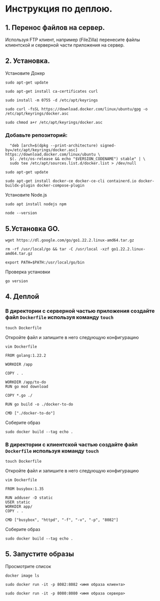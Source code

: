 # Инструкция по деплою.

## 1. Перенос файлов на сервер.

Используя FTP клиент, например (FileZilla) перенесите файлы клиентской и серверной части приложения на сервер.

## 2. Установка.

Установите Докер

`sudo apt-get update`

`sudo apt-get install ca-certificates curl`

`sudo install -m 0755 -d /etc/apt/keyrings`

`sudo curl -fsSL https://download.docker.com/linux/ubuntu/gpg -o /etc/apt/keyrings/docker.asc`

`sudo chmod a+r /etc/apt/keyrings/docker.asc`

### Добавьте репозиторий:
```echo \
  "deb [arch=$(dpkg --print-architecture) signed-by=/etc/apt/keyrings/docker.asc] https://download.docker.com/linux/ubuntu \
  $(. /etc/os-release && echo "$VERSION_CODENAME") stable" | \
  sudo tee /etc/apt/sources.list.d/docker.list > /dev/null
```
```
sudo apt-get update
```

`sudo apt-get install docker-ce docker-ce-cli containerd.io docker-buildx-plugin docker-compose-plugin`

Установите Node.js

```
sudo apt install nodejs npm

node --version
```

## 5.Установка GO.

`wget https://dl.google.com/go/go1.22.2.linux-amd64.tar.gz`

`rm -rf /usr/local/go && tar -C /usr/local -xzf go1.22.2.linux-amd64.tar.gz`

`export PATH=$PATH:/usr/local/go/bin`

Проверка установки

`go version`

## 4. Деплой

### В директории с серверной частью приложения создайте файл `Dockerfile` используя команду `touch`

`touch Dockerfile`

Откройте файл и запишите в него следующую конфигурацию

`vim Dockerfile`

```
FROM golang:1.22.2

WORKDIR /app

COPY . .
 
WORKDIR /app/to-do
RUN go mod download

COPY *.go ./

RUN go build -o ./docker-to-do

CMD ["./docker-to-do"]
```

Соберите образ

```
sudo docker build --tag echo .
```



### В директории с клиентской частью создайте файл `Dockerfile` используя команду `touch`

`touch Dockerfile`

Откройте файл и запишите в него следующую конфигурацию

`vim Dockerfile`

```
FROM busybox:1.35

RUN adduser -D static
USER static
WORKDIR app/
COPY . .

CMD ["busybox", "httpd", "-f", "-v", "-p", "8082"]
```

Соберите образ

```
sudo docker build --tag echo .
```

## 5. Запустите образы

Просмотрите список 

```
docker image ls
```

```
sudo docker run -it -p 8082:8082 <имя образа клиента>
```

```
sudo docker run -it -p 8080:8080 <имя образа сервера>
```




